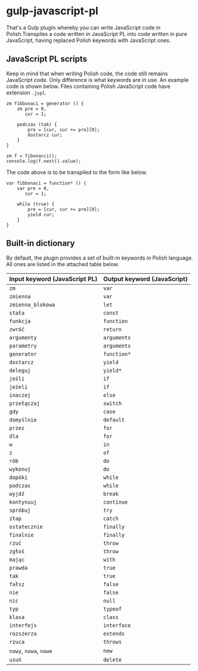 # gulp-javascript-pl

That's a Gulp plugin whereby you can write JavaScript code in Polish.Transpiles a code written in JavaScript PL into code written in pure JavaScript, having replaced Polish keywords with JavaScript ones.

## JavaScript PL scripts

Keep in mind that when writing Polish code, the code still remains JavaScript code. Only difference is what keywords are in use.
An example code is shown below. Files containing Polish JavaScript code have extension `.jspl`.

```
zm fibbonaci = generator () {
    zm pre = 0,
       cur = 1;

	podczas (tak) {
        pre = [cur, cur += pre][0];
        dostarcz cur;
    }
}

zm f = fibonacci();
console.log(f.next().value);
```

The code above is to be transpiled to the form like below.

```
var fibbonaci = function* () {
	var pre = 0,
	   cur = 1;

	while (true) {
		pre = [cur, cur += pre][0];
		yield cur;
	}
}
```

## Built-in dictionary

By default, the plugin provides a set of built-in keywords in Polish language.
All ones are listed in the attached table below.

| Input keyword (JavaScript PL) | Output keyword (JavaScript) |
|-------------------------------|-----------------------------|
| `zm`         | `var`      |
| `zmienna`    | `var`      |
| `zmienna_blokowa` | `let`   |
| `stała`      | `const`   |
| `funkcja` | `function`   |
| `zwróć`   | `return`     |
| `argumenty` | `arguments` |
| `parametry` | `arguments` |
| `generator` | `function*` |
| `dostarcz`  | `yield`    |
| `deleguj`   | `yield*`  |
| `jeśli`    | `if`   |
| `jeżeli`   | `if`   |
| `inaczej`  | `else` |
| `przełączaj` | `switch` |
| `gdy`  | `case`  |
| `domyślnie`  | `default`  |
| `przez` | `for` |
| `dla`   | `for` |
| `w`     | `in`  |
| `z`     | `of`  |
| `rób`   | `do`  |
| `wykonuj` | `do`  |
| `dopóki`  | `while` |
| `podczas` | `while` |
| `wyjdź`   | `break` |
| `kontynuuj` | `continue` |
| `spróbuj` | `try` |
| `złap` | `catch` |
| `ostatecznie` | `finally` |
| `finalnie` | `finally` |
| `rzuć` | `throw` |
| `zgłoś` | `throw` |
| `mając` | `with` |
| `prawda`   | `true` |
| `tak`    | `true` |
| `fałsz`    | `false` |
| `nie`    | `false` |
| `nic` | `null` |
| `typ` | `typeof` |
| `klasa` | `class` |
| `interfejs` | `interface` |
| `rozszerza` | `extends` |
| `rzuca` | `throws` |
| `nowy`, `nowa`, `nowe` | `new` |
| `usuń` | `delete` |
